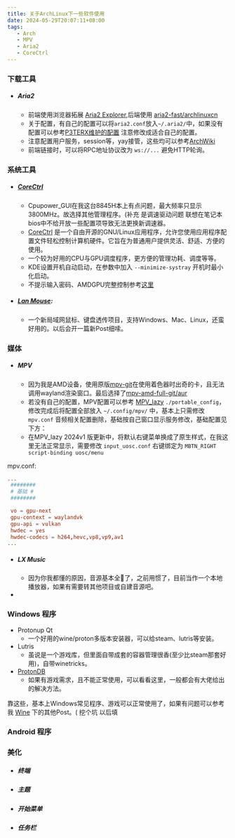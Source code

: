 ```yaml
---
title: 关于ArchLinux下一些软件使用
date: 2024-05-29T20:07:11+08:00
tags:
   - Arch
   - MPV
   - Aria2
   - CoreCtrl
---
```

### 下载工具
- ##### Aria2
   - 前端使用浏览器拓展 [Aria2 Explorer](https://aria2e.com/),后端使用 [aria2-fast/archlinuxcn](https://aur.archlinux.org/packages/aria2-fast)
  - 关于配置，有自己的配置可以将`aria2.conf`放入`~/.aria2/`中，如果没有配置可以参考[P3TERX维护的配置](https://github.com/P3TERX/aria2.conf) 注意修改成适合自己的配置。
  - 注意配置用户服务，session等，yay接管，这些均可以参考[ArchWiki](https://wiki.archlinuxcn.org/wiki/Aria2#%E6%8F%90%E7%A4%BA%E4%B8%8E%E6%8A%80%E5%B7%A7)
  - 前端链接时，可以将RPC地址协议改为 `ws://...` 避免HTTP轮询。

### 系统工具
- ##### [CoreCtrl](https://gitlab.com/corectrl/corectrl/)
  - Cpupower_GUI在我这台8845H本上有点问题，最大频率只显示3800MHz。故选择其他管理程序。(补充 是调速驱动问题 联想在笔记本bios中不给开放一些配置项导致无法更换新调速器。
  - [CoreCtrl](https://gitlab.com/corectrl/corectrl/) 是一个自由开源的GNU/Linux应用程序，允许您使用应用程序配置文件轻松控制计算机硬件。它旨在为普通用户提供灵活、舒适、方便的使用。
  - 一个较为好用的CPU与GPU调度程序，更方便的管理功耗、调度等等。
  - KDE设置开机自动启动，在参数中加入 `--minimize-systray` 开机时最小化启动。
  - 不提示输入密码、AMDGPU完整控制参考[这里](https://gitlab.com/corectrl/corectrl/-/wikis/Setup)
- ##### [Lan Mouse](https://github.com/feschber/lan-mouse):
  - 一个新局域网鼠标、键盘透传项目，支持Windows、Mac、Linux，还蛮好用的。以后会开一篇新Post细嗦。
### 媒体
- ##### MPV
  - 因为我是AMD设备，使用原版[mpv-git]()在使用着色器时出奇的卡，且无法调用wayland渲染窗口。最后选择了[mpv-amd-full-git/aur](https://aur.archlinux.org/packages/mpv-amd-full-git)
  - 若没有自己的配置，MPV配置可以参考 [MPV_lazy](https://github.com/hooke007/MPV_lazy/releases) `./portable_config`，修改完成后将配置全部放入 `~/.config/mpv/` 中，基本上只需修改 `mpv.conf` 音频相关配置删除，基础按自己窗口显示服务修改，基础配置见下方：
  - 在MPV_lazy 2024v1 版更新中，将默认右键菜单换成了原生样式，在我这里无法正常显示，需要修改 `input_uosc.conf` 右键绑定为 `MBTN_RIGHT script-binding uosc/menu`

mpv.conf:
```conf
...
 ########
 # 基础 #
 ########

 vo = gpu-next
 gpu-context = waylandvk
 gpu-api = vulkan
 hwdec = yes
 hwdec-codecs = h264,hevc,vp8,vp9,av1
...
```
- ##### LX Music
  - 因为你我都懂的原因，音源基本全🐔了，之前用惯了，目前当作一个本地播放器，如果有需要转其他项目或自建音源吧。
- 
### Windows 程序
- Protonup Qt
  - 一个好用的wine/proton多版本安装器，可以给steam、lutris等安装。
- Lutris
  - 虽说是一个游戏库，但里面自带成套的容器管理很香(至少比steam那套好用)，自带winetricks。
- [ProtonDB](https://www.protondb.com/)
   - 如果有游戏需求，且不能正常使用，可以看看这里，一般都会有大佬给出的解决方法。
 
靠这些，基本上Windows常见程序、游戏可以正常使用了，如果有问题可以参考我 [Wine](http://localhost:4000/tags/Wine/) 下的其他Post。( 挖个坑 以后填

### Android 程序


### 美化
- ##### 终端
  
- ##### 主题
  
- ##### 开始菜单
  
- ##### 任务栏


